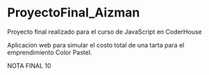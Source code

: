 # ProyectoFinal_Aizman

Proyecto final realizado para el curso de JavaScript en CoderHouse

Aplicacion web para simular el costo total de una tarta para el emprendimiento Color Pastel.

NOTA FINAL 10

